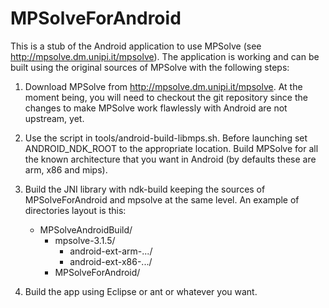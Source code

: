 MPSolveForAndroid
=================

This is a stub of the Android application to use MPSolve (see http://mpsolve.dm.unipi.it/mpsolve). 
The application is working and can be built using the original sources of MPSolve with the following
steps: 

1. Download MPSolve from http://mpsolve.dm.unipi.it/mpsolve. At the moment being, you will need to 
   checkout the git repository since the changes to make MPSolve work flawlessly with Android are not 
   upstream, yet. 
   
2. Use the script in tools/android-build-libmps.sh. Before launching set ANDROID_NDK_ROOT to the appropriate
   location. Build MPSolve for all the known architecture that you want in Android (by defaults these are
   arm, x86 and mips). 
   
3. Build the JNI library with ndk-build keeping the sources of MPSolveForAndroid and mpsolve at the same level.
   An example of directories layout is this: 
   
   - MPSolveAndroidBuild/
     - mpsolve-3.1.5/
       + android-ext-arm-.../
       + android-ext-x86-.../
     + MPSolveForAndroid/
     
4. Build the app using Eclipse or ant or whatever you want. 
